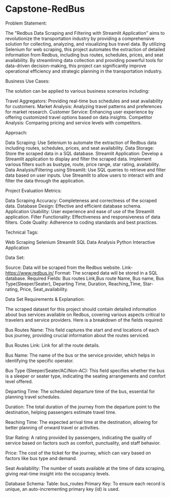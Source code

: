 # Capstone-RedBus

Problem Statement:

The "Redbus Data Scraping and Filtering with Streamlit Application" aims to revolutionize the transportation industry by providing a comprehensive solution for collecting, analyzing, and visualizing bus travel data. By utilizing Selenium for web scraping, this project automates the extraction of detailed information from Redbus, including bus routes, schedules, prices, and seat availability. By streamlining data collection and providing powerful tools for data-driven decision-making, this project can significantly improve operational efficiency and strategic planning in the transportation industry.

Business Use Cases:

The solution can be applied to various business scenarios including:

Travel Aggregators: Providing real-time bus schedules and seat availability for customers.
Market Analysis: Analyzing travel patterns and preferences for market research.
Customer Service: Enhancing user experience by offering customized travel options based on data insights.
Competitor Analysis: Comparing pricing and service levels with competitors.

Approach:

Data Scraping: Use Selenium to automate the extraction of Redbus data including routes, schedules, prices, and seat availability.
Data Storage: Store the scraped data in a SQL database.
Streamlit Application: Develop a Streamlit application to display and filter the scraped data. Implement various filters such as bustype, route, price range, star rating, availability.
Data Analysis/Filtering using Streamlit: Use SQL queries to retrieve and filter data based on user inputs. Use Streamlit to allow users to interact with and filter the data through the application.

Project Evaluation Metrics:

Data Scraping Accuracy: Completeness and correctness of the scraped data.
Database Design: Effective and efficient database schema.
Application Usability: User experience and ease of use of the Streamlit application.
Filter Functionality: Effectiveness and responsiveness of data filters.
Code Quality: Adherence to coding standards and best practices.

Technical Tags:

Web Scraping
Selenium
Streamlit
SQL
Data Analysis
Python
Interactive Application

Data Set:

Source: Data will be scraped from the Redbus website.
Link- https://www.redbus.in/
Format: The scraped data will be stored in a SQL database.
Required Fields: Bus routes Link,Bus route Name, Bus name, Bus Type(Sleeper/Seater),  Departing Time, Duration, Reaching_Time, Star-rating, Price, Seat_availability.

Data Set Requirements & Explanation:

The scraped dataset for this project should contain detailed information about bus services available on Redbus, covering various aspects critical to travelers and service providers. Here is a breakdown of the fields required:

Bus Routes Name: This field captures the start and end locations of each bus journey, providing crucial information about the routes serviced.

Bus Routes Link: Link for all the route details.

Bus Name: The name of the bus or the service provider, which helps in identifying the specific operator.

Bus Type (Sleeper/Seater/AC/Non-AC): This field specifies whether the bus is a sleeper or seater type, indicating the seating arrangements and comfort level offered.

Departing Time: The scheduled departure time of the bus, essential for planning travel schedules.

Duration: The total duration of the journey from the departure point to the destination, helping passengers estimate travel time.

Reaching Time: The expected arrival time at the destination, allowing for better planning of onward travel or activities.

Star Rating: A rating provided by passengers, indicating the quality of service based on factors such as comfort, punctuality, and staff behavior.

Price: The cost of the ticket for the journey, which can vary based on factors like bus type and demand.

Seat Availability: The number of seats available at the time of data scraping, giving real-time insight into the occupancy levels.

Database Schema:  Table: bus_routes Primary Key: To ensure each record is unique, an auto-incrementing primary key (id) is used.



